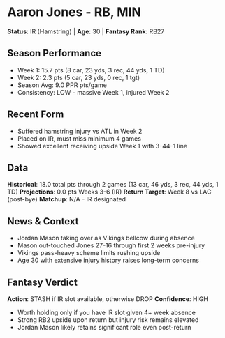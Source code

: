 # Aaron Jones - RB, MIN
**Status**: IR (Hamstring) | **Age**: 30 | **Fantasy Rank**: RB27

## Season Performance
- Week 1: 15.7 pts (8 car, 23 yds, 3 rec, 44 yds, 1 TD)
- Week 2: 2.3 pts (5 car, 23 yds, 0 rec, 1 tgt)
- Season Avg: 9.0 PPR pts/game
- Consistency: LOW - massive Week 1, injured Week 2

## Recent Form
- Suffered hamstring injury vs ATL in Week 2
- Placed on IR, must miss minimum 4 games
- Showed excellent receiving upside Week 1 with 3-44-1 line

## Data
**Historical**: 18.0 total pts through 2 games (13 car, 46 yds, 3 rec, 44 yds, 1 TD)
**Projections**: 0.0 pts Weeks 3-6 (IR)
**Return Target**: Week 8 vs LAC (post-bye)
**Matchup**: N/A - IR designated

## News & Context
- Jordan Mason taking over as Vikings bellcow during absence
- Mason out-touched Jones 27-16 through first 2 weeks pre-injury
- Vikings pass-heavy scheme limits rushing upside
- Age 30 with extensive injury history raises long-term concerns

## Fantasy Verdict
**Action**: STASH if IR slot available, otherwise DROP
**Confidence**: HIGH
- Worth holding only if you have IR slot given 4+ week absence
- Strong RB2 upside upon return but injury risk remains elevated
- Jordan Mason likely retains significant role even post-return